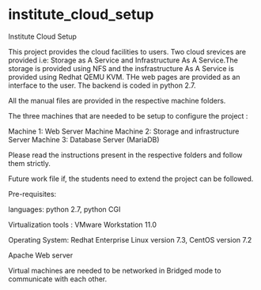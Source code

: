 # institute_cloud_setup
Institute Cloud Setup

This project provides the cloud facilities to users. Two cloud srevices are provided i.e: Storage as A Service and Infrastructure As A Service.The storage is provided using NFS and the insfrastructure As A Service is provided using Redhat QEMU KVM. THe web pages are provided as an interface to the user. The backend is coded in python 2.7.

All the manual files are provided in the respective machine folders.

The three machines that are needed to be setup to configure the project :

Machine 1: Web Server Machine
Machine 2: Storage and infrastructure Server
Machine 3: Database Server (MariaDB)


Please read the instructions present in the respective folders and follow them strictly.

Future work file if, the students need to extend the project can be followed.

Pre-requisites:

languages: python 2.7, python CGI

Virtualization tools : VMware Workstation 11.0 

Operating System: Redhat Enterprise Linux version 7.3, CentOS version 7.2

Apache Web server

Virtual machines are needed to be networked in Bridged mode to communicate with each other.
 
